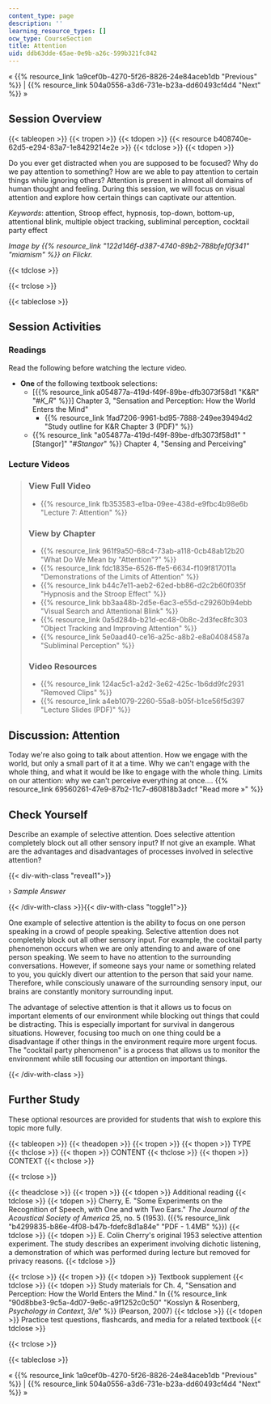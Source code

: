 ```yaml
---
content_type: page
description: ''
learning_resource_types: []
ocw_type: CourseSection
title: Attention
uid: ddb63dde-65ae-0e9b-a26c-599b321fc842
---
```


« {{% resource_link 1a9cef0b-4270-5f26-8826-24e84aceb1db "Previous" %}} | {{% resource_link 504a0556-a3d6-731e-b23a-dd60493cf4d4 "Next" %}} »

Session Overview
----------------

{{< tableopen >}}
{{< tropen >}}
{{< tdopen >}}
{{< resource b408740e-62d5-e294-83a7-1e8429214e2e >}}
{{< tdclose >}}
{{< tdopen >}}


Do you ever get distracted when you are supposed to be focused? Why do we pay attention to something? How are we able to pay attention to certain things while ignoring others? Attention is present in almost all domains of human thought and feeling. During this session, we will focus on visual attention and explore how certain things can captivate our attention.

_Keywords_: attention, Stroop effect, hypnosis, top-down, bottom-up, attentional blink, multiple object tracking, subliminal perception, cocktail party effect

_Image by {{% resource_link "122d146f-d387-4740-89b2-788bfef0f341" "miamism" %}} on Flickr._


{{< tdclose >}}

{{< trclose >}}

{{< tableclose >}}

Session Activities
------------------

### Readings

Read the following before watching the lecture video.

*   **One** of the following textbook selections:
    *   \[{{% resource_link a054877a-419d-f49f-89be-dfb3073f58d1 "K&R" "#_K_R_" %}}\] Chapter 3, "Sensation and Perception: How the World Enters the Mind"
        *   {{% resource_link 1fad7206-9961-bd95-7888-249ee39494d2 "Study outline for K&R Chapter 3 (PDF)" %}}
    *   {{% resource_link "a054877a-419d-f49f-89be-dfb3073f58d1" "\[Stangor\]" "#_Stangor_" %}} Chapter 4, "Sensing and Perceiving"

### Lecture Videos

> ### View Full Video
> 
> *   {{% resource_link fb353583-e1ba-09ee-438d-e9fbc4b98e6b "Lecture 7: Attention" %}}
> 
> ### View by Chapter
> 
> *   {{% resource_link 961f9a50-68c4-73ab-a118-0cb48ab12b20 "What Do We Mean by \"Attention\"?" %}}
> *   {{% resource_link fdc1835e-6526-ffe5-6634-f109f817011a "Demonstrations of the Limits of Attention" %}}
> *   {{% resource_link b44c7e11-aeb2-62ed-bb86-d2c2b60f035f "Hypnosis and the Stroop Effect" %}}
> *   {{% resource_link bb3aa48b-2d5e-6ac3-e55d-c29260b94ebb "Visual Search and Attentional Blink" %}}
> *   {{% resource_link 0a5d284b-b21d-ec48-0b8c-2d3fec8fc303 "Object Tracking and Improving Attention" %}}
> *   {{% resource_link 5e0aad40-ce16-a25c-a8b2-e8a04084587a "Subliminal Perception" %}}
> 
> ### Video Resources
> 
> *   {{% resource_link 124ac5c1-a2d2-3e62-425c-1b6dd9fc2931 "Removed Clips" %}}
> *   {{% resource_link a4eb1079-2260-55a8-b05f-b1ce56f5d397 "Lecture Slides (PDF)" %}}

Discussion: Attention
---------------------

Today we're also going to talk about attention. How we engage with the world, but only a small part of it at a time. Why we can't engage with the whole thing, and what it would be like to engage with the whole thing. Limits on our attention: why we can't perceive everything at once.... {{% resource_link 69560261-47e9-87b2-11c7-d60818b3adcf "Read more »" %}}

Check Yourself
--------------

Describe an example of selective attention. Does selective attention completely block out all other sensory input? If not give an example. What are the advantages and disadvantages of processes involved in selective attention?

{{< div-with-class "reveal1">}}

› _Sample Answer_

{{< /div-with-class >}}{{< div-with-class "toggle1">}}

One example of selective attention is the ability to focus on one person speaking in a crowd of people speaking. Selective attention does not completely block out all other sensory input. For example, the cocktail party phenomenon occurs when we are only attending to and aware of one person speaking. We seem to have no attention to the surrounding conversations. However, if someone says your name or something related to you, you quickly divert our attention to the person that said your name. Therefore, while consciously unaware of the surrounding sensory input, our brains are constantly monitory surrounding input.

The advantage of selective attention is that it allows us to focus on important elements of our environment while blocking out things that could be distracting. This is especially important for survival in dangerous situations. However, focusing too much on one thing could be a disadvantage if other things in the environment require more urgent focus. The "cocktail party phenomenon" is a process that allows us to monitor the environment while still focusing our attention on important things.

{{< /div-with-class >}}

Further Study
-------------

These optional resources are provided for students that wish to explore this topic more fully.

{{< tableopen >}}
{{< theadopen >}}
{{< tropen >}}
{{< thopen >}}
TYPE
{{< thclose >}}
{{< thopen >}}
CONTENT
{{< thclose >}}
{{< thopen >}}
CONTEXT
{{< thclose >}}

{{< trclose >}}

{{< theadclose >}}
{{< tropen >}}
{{< tdopen >}}
Additional reading
{{< tdclose >}}
{{< tdopen >}}
Cherry, E. "Some Experiments on the Recognition of Speech, with One and with Two Ears." _The Journal of the Acoustical Society of America_ 25, no. 5 (1953). ({{% resource_link "b4299835-b86e-4f08-b47b-fdefc8d1a84e" "PDF - 1.4MB" %}})
{{< tdclose >}}
{{< tdopen >}}
E. Colin Cherry's original 1953 selective attention experiment. The study describes an experiment involving dichotic listening, a demonstration of which was performed during lecture but removed for privacy reasons.
{{< tdclose >}}

{{< trclose >}}
{{< tropen >}}
{{< tdopen >}}
Textbook supplement
{{< tdclose >}}
{{< tdopen >}}
Study materials for Ch. 4, "Sensation and Perception: How the World Enters the Mind." In {{% resource_link "90d8bbe3-9c5a-4d07-9e6c-a9f1252c0c50" "Kosslyn & Rosenberg, _Psychology in Context_, 3/e" %}} (Pearson, 2007)
{{< tdclose >}}
{{< tdopen >}}
Practice test questions, flashcards, and media for a related textbook
{{< tdclose >}}

{{< trclose >}}

{{< tableclose >}}

« {{% resource_link 1a9cef0b-4270-5f26-8826-24e84aceb1db "Previous" %}} | {{% resource_link 504a0556-a3d6-731e-b23a-dd60493cf4d4 "Next" %}} »
